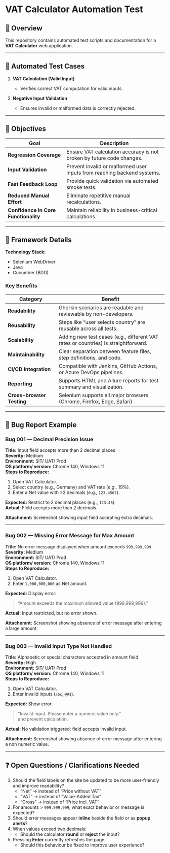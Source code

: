 
# VAT Calculator Automation Test

## 📘 Overview
This repository contains automated test scripts and documentation for a **VAT Calculator** web application.  

---
## 🧪 Automated Test Cases

1. **VAT Calculation (Valid Input)**  
   - Verifies correct VAT computation for valid inputs.

2. **Negative Input Validation**  
   - Ensures invalid or malformed data is correctly rejected.

---

## 🎯 Objectives

| Goal | Description |
|------|--------------|
| **Regression Coverage** | Ensure VAT calculation accuracy is not broken by future code changes. |
| **Input Validation** | Prevent invalid or malformed user inputs from reaching backend systems. |
| **Fast Feedback Loop** | Provide quick validation via automated smoke tests. |
| **Reduced Manual Effort** | Eliminate repetitive manual recalculations. |
| **Confidence in Core Functionality** | Maintain reliability in business-critical calculations. |

---

## 🧩 Framework Details

**Technology Stack:**  
- Selenium WebDriver  
- Java  
- Cucumber (BDD)

### Key Benefits

| Category | Benefit |
|-----------|----------|
| **Readability** | Gherkin scenarios are readable and reviewable by non-developers. |
| **Reusability** | Steps like “user selects country” are reusable across all tests. |
| **Scalability** | Adding new test cases (e.g., different VAT rates or countries) is straightforward. |
| **Maintainability** | Clear separation between feature files, step definitions, and code. |
| **CI/CD Integration** | Compatible with Jenkins, GitHub Actions, or Azure DevOps pipelines. |
| **Reporting** | Supports HTML and Allure reports for test summary and visualization. |
| **Cross-browser Testing** | Selenium supports all major browsers (Chrome, Firefox, Edge, Safari) |

---

## 🐞 Bug Report Example

### Bug 001 — Decimal Precision Issue
**Title:** Input field accepts more than 2 decimal places  
**Severity:** Medium  
**Environment:** SIT/ UAT/ Prod  
**OS platform/ version:** Chrome 140, Windows 11  
**Steps to Reproduce:**
1. Open VAT Calculator.
2. Select country (e.g., Germany) and VAT rate (e.g., 19%).
3. Enter a Net value with >2 decimals (e.g., `123.4567`).

**Expected:** Restrict to 2 decimal places (e.g., `123.45`).  
**Actual:** Field accepts more than 2 decimals.  

**Attachment:** Screenshot showing input field accepting extra decimals.

---

### Bug 002 — Missing Error Message for Max Amount
**Title:** No error message displayed when amount exceeds `999,999,999`  
**Severity:** Medium  
**Environment:** SIT/ UAT/ Prod  
**OS platform/ version:** Chrome 140, Windows 11   
**Steps to Reproduce:**
1. Open VAT Calculator.
2. Enter `1,000,000,000` as Net amount.

**Expected:** Display error:  
> “Amount exceeds the maximum allowed value (999,999,999).”

**Actual:** Input restricted, but no error shown.  

**Attachemnt:** Screenshot showing absence of error message after entering a large amount.  

---

### Bug 003 — Invalid Input Type Not Handled
**Title:** Alphabetic or special characters accepted in amount field  
**Severity:** High  
**Environment:** SIT/ UAT/ Prod  
**OS platform/ version:** Chrome 140, Windows 11  
**Steps to Reproduce:**
1. Open VAT Calculator.
2. Enter invalid inputs (`abc`, `@#$`).

**Expected:** Show error  
> “Invalid input. Please enter a numeric value only.”  
and prevent calculation.

**Actual:** No validation triggered; field accepts invalid input.

**Attachment:** Screenshot showing absence of error message after entering a non numeric value.  

---

## ❓ Open Questions / Clarifications Needed

1. Should the field labels on the site be updated to be more user-friendly and improve readability?
   - “Net” → instead of “Price without VAT”
   - “VAT” → instead of “Value-Added Tax”
   - “Gross” → instead of “Price incl. VAT”
2. For amounts > `999,999,999`, what exact behavior or message is expected?
3. Should error messages appear **inline** beside the field or as **popup alerts**?
4. When values exceed two decimals:
   - Should the calculator **round** or **reject** the input?
5. Pressing **Enter** currently refreshes the page:
   - Should this behaviour be fixed to improve user experience?


